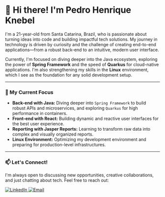 # 👋 Hi there! I'm Pedro Henrique Knebel

I'm a 21-year-old from Santa Catarina, Brazil, who is passionate about turning ideas into code and building impactful tech solutions. My journey in technology is driven by curiosity and the challenge of creating end-to-end applications—from a robust back-end to an intuitive, modern user interface.

Currently, I'm focused on diving deeper into the Java ecosystem, exploring the power of **Spring Framework** and the speed of **Quarkus** for cloud-native applications. I'm also strengthening my skills in the **Linux** environment, which I see as the foundation for any solid development setup.

---

### 🚀 My Current Focus

* **Back-end with Java:** Diving deeper into `Spring Framework` to build robust APIs and microservices, and exploring `Quarkus` for high performance in containers.
* **Front-end with React:** Building dynamic and reactive user interfaces for the best user experience.
* **Reporting with Jasper Reports:** Learning to transform raw data into complex and visually organized reports.
* **Linux Environment:** Optimizing my development environment and preparing for production-level infrastructures.

---

### 📫 Let's Connect!

I'm always open to discussing new opportunities, creative collaborations, and just chatting about tech. Feel free to reach out:

<p align="left">
  <a href="https://www.linkedin.com/in/pedro-knebel-56653b241/" target="_blank">
    <img alt="LinkedIn" src="https://img.shields.io/badge/LinkedIn-0077B5?style=for-the-badge&logo=linkedin&logoColor=white">
  </a>
  <a href="mailto:pedrohenriqueknebel@gmail.com" target="_blank">
    <img alt="Email" src="https://img.shields.io/badge/Email-D14836?style=for-the-badge&logo=gmail&logoColor=white">
  </a>
</p>

